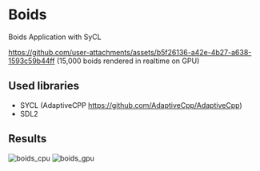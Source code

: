 # Boids
Boids Application with SyCL

https://github.com/user-attachments/assets/b5f26136-a42e-4b27-a638-1593c59b44ff
(15,000 boids rendered in realtime on GPU)

## Used libraries
- SYCL (AdaptiveCPP https://github.com/AdaptiveCpp/AdaptiveCpp)
- SDL2

## Results
![boids_cpu](https://github.com/user-attachments/assets/a5c5d80c-93a4-4d4e-81fa-5ffd587d9e1c)
![boids_gpu](https://github.com/user-attachments/assets/76b67c58-41d1-4fce-bf6b-6842ef58524f)
